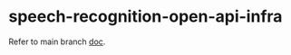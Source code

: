 # speech-recognition-open-api-infra

Refer to main branch [doc](https://github.com/Open-Speech-EkStep/speech-recognition-open-api-infra).
